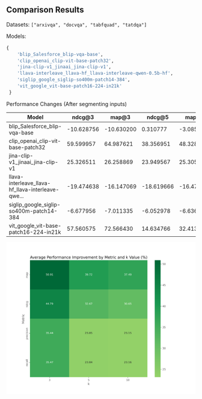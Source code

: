 ## Comparison Results

Datasets: `["arxivqa", "docvqa", "tabfquad", "tatdqa"]`

Models: 

```python
{
    'blip_Salesforce_blip-vqa-base',
    'clip_openai_clip-vit-base-patch32',
    'jina-clip-v1_jinaai_jina-clip-v1',
    'llava-interleave_llava-hf_llava-interleave-qwen-0.5b-hf',
    'siglip_google_siglip-so400m-patch14-384',
    'vit_google_vit-base-patch16-224-in21k'
 }
```

Performance Changes (After segmenting inputs)

| Model                                             | ndcg@3     | map@3      | ndcg@5     | map@5      | ndcg@10   | map@10     |
| ------------------------------------------------- | ---------- | ---------- | ---------- | ---------- | --------- | ---------- |
| blip_Salesforce_blip-vqa-base                     | -10.628756 | -10.630200 | 0.310777   | -3.085420  | -7.624803 | -6.972214  |
| clip_openai_clip-vit-base-patch32                 | 59.599957  | 64.987621  | 38.356951  | 48.328693  | 33.550816 | 43.599565  |
| jina-clip-v1_jinaai_jina-clip-v1                  | 25.326511  | 26.258869  | 23.949567  | 25.305822  | 21.521162 | 24.111294  |
| llava-interleave_llava-hf_llava-interleave-qwe... | -19.474638 | -16.147069 | -18.619666 | -16.479845 | -8.349648 | -10.328760 |
| siglip_google_siglip-so400m-patch14-384           | -6.677956  | -7.011335  | -6.052978  | -6.636861  | -5.515351 | -6.404461  |
| vit_google_vit-base-patch16-224-in21k             | 57.560575  | 72.566430  | 14.634766  | 32.413363  | 19.540038 | 31.289937  |

![improvement-hetmap](../figs/improvement-heatmap.png)